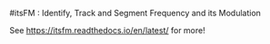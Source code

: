 #itsFM :  Identify, Track and Segment Frequency and its Modulation

See https://itsfm.readthedocs.io/en/latest/ for more!